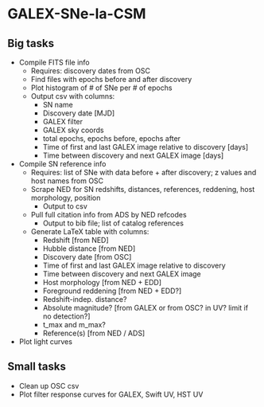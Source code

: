 # GALEX-SNe-Ia-CSM

## Big tasks

* Compile FITS file info
    * Requires: discovery dates from OSC
    * Find files with epochs before and after discovery
    * Plot histogram of # of SNe per # of epochs
    * Output csv with columns:
        * SN name
        * Discovery date [MJD]
        * GALEX filter
        * GALEX sky coords
        * total epochs, epochs before, epochs after
        * Time of first and last GALEX image relative to discovery [days]
        * Time between discovery and next GALEX image [days]
* Compile SN reference info
    * Requires: list of SNe with data before + after discovery; z values and host names from OSC
    * Scrape NED for SN redshifts, distances, references, reddening, host morphology, position
        * Output to csv
    * Pull full citation info from ADS by NED refcodes
        * Output to bib file; list of catalog references
    * Generate LaTeX table with columns:
        * Redshift [from NED]
        * Hubble distance [from NED]
        * Discovery date [from OSC]
        * Time of first and last GALEX image relative to discovery
        * Time between discovery and next GALEX image
        * Host morphology [from NED + EDD]
        * Foreground reddening [from NED + EDD?]
        * Redshift-indep. distance?
        * Absolute magnitude? [from GALEX or from OSC? in UV? limit if no detection?]
        * t_max and m_max?
        * Reference(s) [from NED / ADS]
* Plot light curves

## Small tasks

* Clean up OSC csv
* Plot filter response curves for GALEX, Swift UV, HST UV